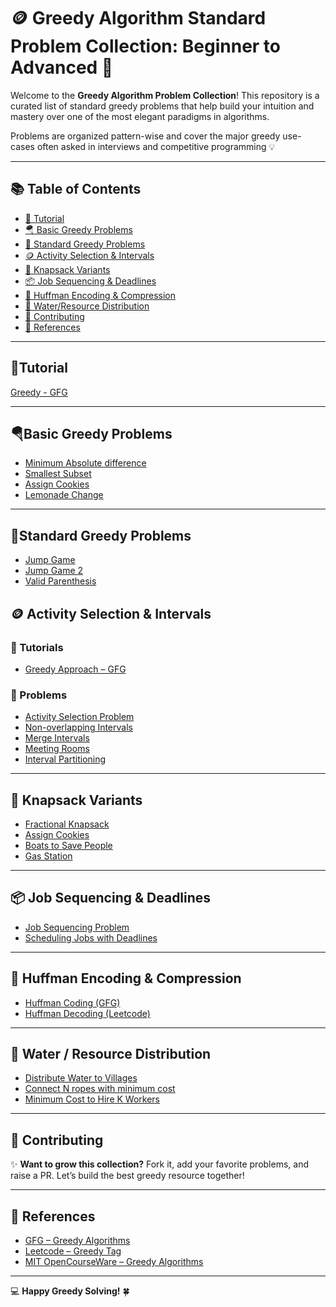 # 🪙 Greedy Algorithm Standard Problem Collection: Beginner to Advanced 🚀

Welcome to the **Greedy Algorithm Problem Collection**! This repository is a curated list of standard greedy problems that help build your intuition and mastery over one of the most elegant paradigms in algorithms.

Problems are organized pattern-wise and cover the major greedy use-cases often asked in interviews and competitive programming 💡

---

## 📚 Table of Contents

- [📘 Tutorial](#tutorial)
- [🪂 Basic Greedy Problems](#basic-greedy-problems)
- [🥃 Standard Greedy Problems](#standard-greedy-problems)
- [🪙 Activity Selection & Intervals](#activity-selection--intervals)
- [🎒 Knapsack Variants](#knapsack-variants)
- [📦 Job Sequencing & Deadlines](#job-sequencing--deadlines)
- [🏃 Huffman Encoding & Compression](#huffman-encoding--compression)
- [🚰 Water/Resource Distribution](#water--resource-distribution)
- [💬 Contributing](#contributing)
- [🔗 References](#references)

---

## 📘Tutorial
[Greedy - GFG](https://www.geeksforgeeks.org/greedy-algorithms/)


---

## 🪂Basic Greedy Problems
- [Minimum Absolute difference](https://leetcode.com/problems/minimum-absolute-difference)
- [Smallest Subset](https://www.geeksforgeeks.org/smallest-subset-sum-greater-elements)
- [Assign Cookies](https://leetcode.com/problems/assign-cookies)
- [Lemonade Change](https://leetcode.com/problems/lemonade-change)

---

## 🥃Standard Greedy Problems
- [Jump Game](https://leetcode.com/problems/jump-game)
- [Jump Game 2](https://leetcode.com/problems/jump-game-ii)
- [Valid Parenthesis](https://leetcode.com/problems/valid-parenthesis-string)

## 🪙 Activity Selection & Intervals

### 📘 Tutorials
- [Greedy Approach – GFG](https://www.geeksforgeeks.org/greedy-algorithms/)

### 🧭 Problems
- [Activity Selection Problem](https://practice.geeksforgeeks.org/problems/activity-selection-1587115620/1)
- [Non-overlapping Intervals](https://leetcode.com/problems/non-overlapping-intervals/)
- [Merge Intervals](https://leetcode.com/problems/merge-intervals/)
- [Meeting Rooms](https://leetcode.com/problems/meeting-rooms/)
- [Interval Partitioning](https://www.geeksforgeeks.org/minimum-number-platforms-required-railwaystation/)

---

## 🎒 Knapsack Variants

- [Fractional Knapsack](https://www.geeksforgeeks.org/fractional-knapsack-problem/)
- [Assign Cookies](https://leetcode.com/problems/assign-cookies/)
- [Boats to Save People](https://leetcode.com/problems/boats-to-save-people/)
- [Gas Station](https://leetcode.com/problems/gas-station/)

---

## 📦 Job Sequencing & Deadlines

- [Job Sequencing Problem](https://www.geeksforgeeks.org/job-sequencing-problem/)
- [Scheduling Jobs with Deadlines](https://practice.geeksforgeeks.org/problems/job-sequencing-problem-1587115620/1)

---

## 🏃 Huffman Encoding & Compression

- [Huffman Coding (GFG)](https://www.geeksforgeeks.org/huffman-coding-greedy-algo-3/)
- [Huffman Decoding (Leetcode)](https://leetcode.com/problems/optimal-account-balancing/)

---

## 🚰 Water / Resource Distribution

- [Distribute Water to Villages](https://leetcode.com/problems/optimize-water-distribution-in-a-village/)
- [Connect N ropes with minimum cost](https://www.geeksforgeeks.org/connect-n-ropes-minimum-cost/)
- [Minimum Cost to Hire K Workers](https://leetcode.com/problems/minimum-cost-to-hire-k-workers/)

---

## 💬 Contributing

✨ **Want to grow this collection?** Fork it, add your favorite problems, and raise a PR. Let’s build the best greedy resource together!

---

## 🔗 References

- [GFG – Greedy Algorithms](https://www.geeksforgeeks.org/greedy-algorithms/)
- [Leetcode – Greedy Tag](https://leetcode.com/tag/greedy/)
- [MIT OpenCourseWare – Greedy Algorithms](https://ocw.mit.edu/courses/electrical-engineering-and-computer-science/6-006-introduction-to-algorithms-fall-2011/lecture-videos/lecture-14-greedy-algorithms/)

---

💻 **Happy Greedy Solving!** 🍀
